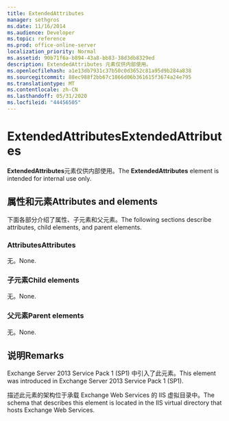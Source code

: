 ```yaml
---
title: ExtendedAttributes
manager: sethgros
ms.date: 11/16/2014
ms.audience: Developer
ms.topic: reference
ms.prod: office-online-server
localization_priority: Normal
ms.assetid: 90b71f6a-b894-43a8-bb83-38d3db8329ed
description: ExtendedAttributes 元素仅供内部使用。
ms.openlocfilehash: a1e13db7931c37b50c0d3652c81a95d9b284a838
ms.sourcegitcommit: 88ec988f2bb67c1866d06b361615f3674a24e795
ms.translationtype: MT
ms.contentlocale: zh-CN
ms.lasthandoff: 05/31/2020
ms.locfileid: "44456505"
---
```

# <a name="extendedattributes"></a><span data-ttu-id="4d79e-103">ExtendedAttributes</span><span class="sxs-lookup"><span data-stu-id="4d79e-103">ExtendedAttributes</span></span>

<span data-ttu-id="4d79e-104">**ExtendedAttributes**元素仅供内部使用。</span><span class="sxs-lookup"><span data-stu-id="4d79e-104">The **ExtendedAttributes** element is intended for internal use only.</span></span> 

## <a name="attributes-and-elements"></a><span data-ttu-id="4d79e-105">属性和元素</span><span class="sxs-lookup"><span data-stu-id="4d79e-105">Attributes and elements</span></span>

<span data-ttu-id="4d79e-106">下面各部分介绍了属性、子元素和父元素。</span><span class="sxs-lookup"><span data-stu-id="4d79e-106">The following sections describe attributes, child elements, and parent elements.</span></span>
  
### <a name="attributes"></a><span data-ttu-id="4d79e-107">Attributes</span><span class="sxs-lookup"><span data-stu-id="4d79e-107">Attributes</span></span>

<span data-ttu-id="4d79e-108">无。</span><span class="sxs-lookup"><span data-stu-id="4d79e-108">None.</span></span>
  
### <a name="child-elements"></a><span data-ttu-id="4d79e-109">子元素</span><span class="sxs-lookup"><span data-stu-id="4d79e-109">Child elements</span></span>

<span data-ttu-id="4d79e-110">无。</span><span class="sxs-lookup"><span data-stu-id="4d79e-110">None.</span></span>
  
### <a name="parent-elements"></a><span data-ttu-id="4d79e-111">父元素</span><span class="sxs-lookup"><span data-stu-id="4d79e-111">Parent elements</span></span>

<span data-ttu-id="4d79e-112">无。</span><span class="sxs-lookup"><span data-stu-id="4d79e-112">None.</span></span>
  
## <a name="remarks"></a><span data-ttu-id="4d79e-113">说明</span><span class="sxs-lookup"><span data-stu-id="4d79e-113">Remarks</span></span>

<span data-ttu-id="4d79e-114">Exchange Server 2013 Service Pack 1 (SP1) 中引入了此元素。</span><span class="sxs-lookup"><span data-stu-id="4d79e-114">This element was introduced in Exchange Server 2013 Service Pack 1 (SP1).</span></span>
  
<span data-ttu-id="4d79e-115">描述此元素的架构位于承载 Exchange Web Services 的 IIS 虚拟目录中。</span><span class="sxs-lookup"><span data-stu-id="4d79e-115">The schema that describes this element is located in the IIS virtual directory that hosts Exchange Web Services.</span></span>
  

